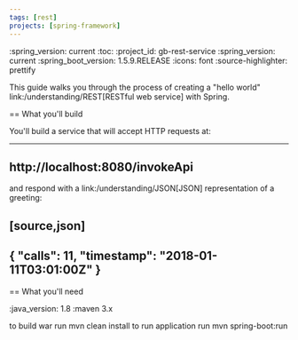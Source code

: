 ```yaml
---
tags: [rest]
projects: [spring-framework]
---
```

:spring_version: current
:toc:
:project_id: gb-rest-service
:spring_version: current
:spring_boot_version: 1.5.9.RELEASE
:icons: font
:source-highlighter: prettify

This guide walks you through the process of creating a "hello world" link:/understanding/REST[RESTful web service] with Spring.

== What you'll build

You'll build a service that will accept HTTP  requests at:

----
http://localhost:8080/invokeApi
----

and respond with a link:/understanding/JSON[JSON] representation of a greeting:

[source,json]
----
{
    "calls": 11,
    "timestamp": "2018-01-11T03:01:00Z"
}
----






== What you'll need

:java_version: 1.8
:maven 3.x

to build war run 
mvn clean install
to run application run 
mvn spring-boot:run





